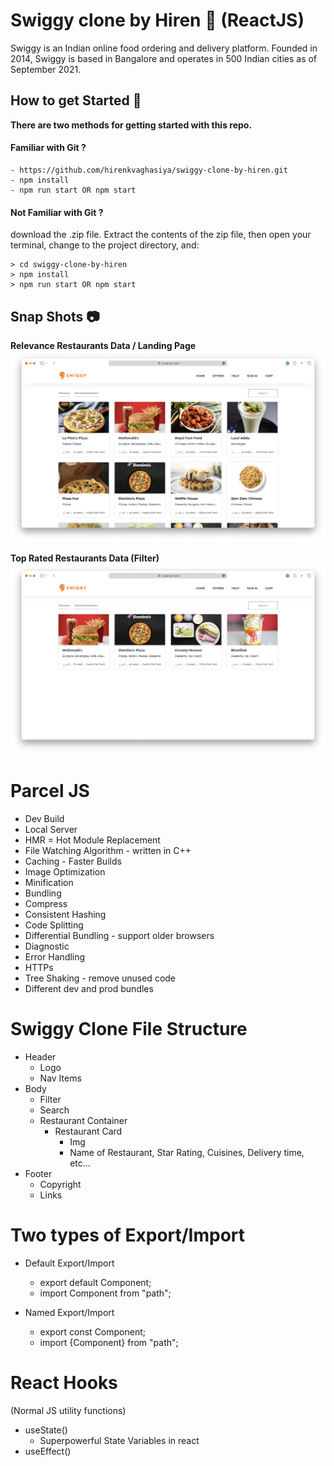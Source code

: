 # Swiggy clone by Hiren 🚀 (ReactJS)
Swiggy is an Indian online food ordering and delivery platform. Founded in 2014, Swiggy is based in Bangalore and operates in 500 Indian cities as of September 2021.

## How to get Started 🚀
**There are two methods for getting started with this repo.**

#### Familiar with Git ?
```
- https://github.com/hirenkvaghasiya/swiggy-clone-by-hiren.git
- npm install
- npm run start OR npm start
```

#### Not Familiar with Git ?
download the .zip file. Extract the contents of the zip file, then open your terminal, change to the project directory, and:

```
> cd swiggy-clone-by-hiren
> npm install
> npm run start OR npm start
```

## Snap Shots 📷

**Relevance Restaurants Data / Landing Page**
![Alt text](extra-files/RelevanceRestaurantsData.png?raw=true "02/04/2023 - 04:12 AM GST")

**Top Rated Restaurants Data (Filter)**
![Alt text](extra-files/TopRatedRestaurantsData.png?raw=true "02/04/2023 - 04:12 AM GST")

# Parcel JS

- Dev Build
- Local Server
- HMR = Hot Module Replacement
- File Watching Algorithm - written in C++
- Caching - Faster Builds
- Image Optimization
- Minification
- Bundling
- Compress
- Consistent Hashing
- Code Splitting
- Differential Bundling - support older browsers
- Diagnostic
- Error Handling
- HTTPs
- Tree Shaking - remove unused code
- Different dev and prod bundles

# Swiggy Clone File Structure

- Header
    - Logo
    - Nav Items
- Body
    - Filter
    - Search
    - Restaurant Container
        - Restaurant Card
            - Img
            - Name of Restaurant, Star Rating, Cuisines, Delivery time, etc...
- Footer
    - Copyright
    - Links

# Two types of Export/Import

- Default Export/Import
    - export default Component;
    - import Component from "path";

- Named Export/Import
    - export const Component;
    - import {Component} from "path";

# React Hooks

(Normal JS utility functions)
- useState()
    - Superpowerful State Variables in react
- useEffect()